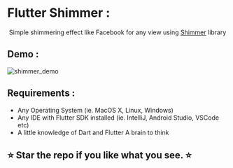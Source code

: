 # Flutter Shimmer :

 Simple shimmering effect like Facebook for any view using [Shimmer](https://pub.dev/packages/shimmer) library
 
## Demo :

![shimmer_demo](https://user-images.githubusercontent.com/10756609/66129234-20288300-e60d-11e9-8b56-b833e1e6bd7f.gif)

## Requirements :

* Any Operating System (ie. MacOS X, Linux, Windows)
* Any IDE with Flutter SDK installed (ie. IntelliJ, Android Studio, VSCode etc)
* A little knowledge of Dart and Flutter A brain to think

## ⭐ Star the repo if you like what you see. ⭐
